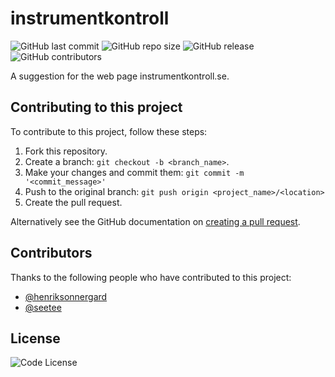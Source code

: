 # instrumentkontroll

![GitHub last commit](https://img.shields.io/github/last-commit/bessmann/instrumentkontroll)
![GitHub repo size](https://img.shields.io/github/repo-size/bessmann/instrumentkontroll)
![GitHub release](https://img.shields.io/github/v/release/bessmann/instrumentkontroll)
![GitHub contributors](https://img.shields.io/github/contributors/bessmann/instrumentkontroll)

A suggestion for the web page instrumentkontroll.se.

## Contributing to this project
To contribute to this project, follow these steps:

1. Fork this repository.
2. Create a branch: `git checkout -b <branch_name>`.
3. Make your changes and commit them: `git commit -m '<commit_message>'`
4. Push to the original branch: `git push origin <project_name>/<location>`
5. Create the pull request.

Alternatively see the GitHub documentation on [creating a pull request](https://help.github.com/en/github/collaborating-with-issues-and-pull-requests/creating-a-pull-request).

## Contributors

Thanks to the following people who have contributed to this project:

* [@henriksonnergard](https://github.com/henriksonnergard)
* [@seetee](https://github.com/seetee)

## License

![Code License](https://img.shields.io/github/license/bessmann/instrumentkontroll)
